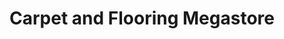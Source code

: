 ---
title: "Carpet and Flooring Megastore"
url: /brighouse/carpet-and-flooring-megastore/
shop: carpet
---